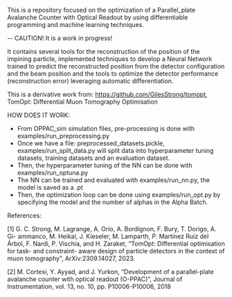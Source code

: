 This is a repository focused on the optimization of a Parallel_plate Avalanche Counter with Optical Readout by using differentiable programming and machine learning techniques.

-- CAUTION! It is a work in progress!

It contains several tools for the reconstruction of the position of the impining particle, implemented techniques to develop a Neural Network trained to predict the reconstructed position from the detector configuration and the beam position and the tools to optimize the detector performance (reconstruction error) leveraging automatic differentiation.

This is a derivative work from: https://github.com/GilesStrong/tomopt, TomOpt: Differential Muon Tomography Optimisation


HOW DOES IT WORK:

 -   From OPPAC_sim simulation files, pre-processing is done with examples/run_preprocessing.py
 -   Once we have a file: preprocessed_datasets.pickle, examples/run_split_data.py will split data into hyperparameter tuning datasets, training datasets and an evaluation dataset.
 -   Then, the hyperparameter tuning  of the NN can be done with examples/run_optuna.py
 -   The NN can be trained and evaluated with examples/run_nn.py, the model is saved as a .pt
 -   Then, the optimization loop can be done using examples/run_opt.py by specifying the model and the number of alphas in the Alpha Batch.
   

References: 

[1] G. C. Strong, M. Lagrange, A. Orio, A. Bordignon, F. Bury, T. Dorigo, A. Gi-
ammanco, M. Heikal, J. Kieseler, M. Lamparth, P. Martínez Ruíz del Árbol, F.
Nardi, P. Vischia, and H. Zaraket, “TomOpt: Differential optimisation for task- and
constraint- aware design of particle detectors in the context of muon tomography”,
ArXiv:2309.14027, 2023.

[2] M. Cortesi, Y. Ayyad, and J. Yurkon, “Development of a parallel-plate avalanche
counter with optical readout (O-PPAC)”, Journal of Instrumentation, vol. 13, no.
10, pp. P10006-P10006, 2018
